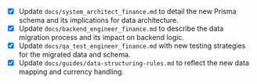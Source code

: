 - [x] Update `docs/system_architect_finance.md` to detail the new Prisma schema and its implications for data architecture.
- [x] Update `docs/backend_engineer_finance.md` to describe the data migration process and its impact on backend logic.
- [x] Update `docs/qa_test_engineer_finance.md` with new testing strategies for the migrated data and schema.
- [x] Update `docs/guides/data-structuring-rules.md` to reflect the new data mapping and currency handling.
